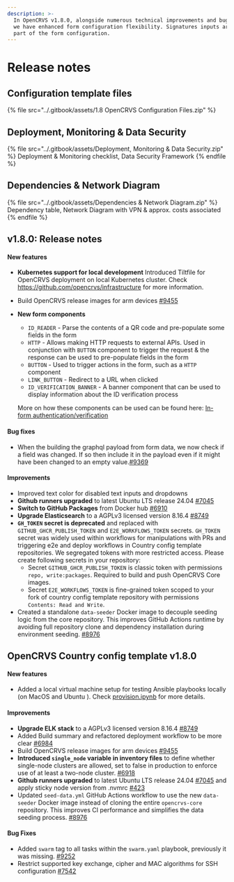 ```yaml
---
description: >-
  In OpenCRVS v1.8.0, alongside numerous technical improvements and bug fixes,
  we have enhanced form configuration flexibility. Signatures inputs are now
  part of the form configuration.
---
```


# Release notes

## Configuration template files

{% file src="../.gitbook/assets/1.8 OpenCRVS Configuration Files.zip" %}

## Deployment, Monitoring & Data Security

{% file src="../.gitbook/assets/Deployment, Monitoring & Data Security.zip" %}
Deployment & Monitoring checklist, Data Security Framework
{% endfile %}

## Dependencies & Network Diagram

{% file src="../.gitbook/assets/Dependencies & Network Diagram.zip" %}
Dependency table, Network Diagram with VPN & approx. costs associated
{% endfile %}

## v1.8.0: Release notes

#### New features

* **Kubernetes support for local development** Introduced Tiltfile for OpenCRVS deployment on local Kubernetes cluster. Check https://github.com/opencrvs/infrastructure for more information.
* Build OpenCRVS release images for arm devices [#9455](https://github.com/opencrvs/opencrvs-core/issues/9455)
*   **New form components**

    * `ID_READER` - Parse the contents of a QR code and pre-populate some fields in the form
    * `HTTP` - Allows making HTTP requests to external APIs. Used in conjunction with `BUTTON` component to trigger the request & the response can be used to pre-populate fields in the form
    * `BUTTON` - Used to trigger actions in the form, such as a `HTTP` component
    * `LINK_BUTTON` - Redirect to a URL when clicked
    * `ID_VERIFICATION_BANNER` - A banner component that can be used to display information about the ID verification process

    More on how these components can be used can be found here: [In-form authentication/verification](https://documentation.opencrvs.org/technology/interoperability/national-id-client/in-form-authentication-verification)

#### Bug fixes

* When the building the graphql payload from form data, we now check if a field was changed. If so then include it in the payload even if it might have been changed to an empty value.[#9369](https://github.com/opencrvs/opencrvs-core/issues/9369)

#### Improvements

* Improved text color for disabled text inputs and dropdowns
* **Github runners upgraded** to latest Ubuntu LTS release 24.04 [#7045](https://github.com/opencrvs/opencrvs-core/issues/7045)
* **Switch to GitHub Packages** from Docker hub [#6910](https://github.com/opencrvs/opencrvs-core/issues/6910)
* **Upgrade Elasticsearch** to a AGPLv3 licensed version 8.16.4 [#8749](https://github.com/opencrvs/opencrvs-core/issues/8749)
* **`GH_TOKEN` secret is deprecated** and replaced with `GITHUB_GHCR_PUBLISH_TOKEN` and `E2E_WORKFLOWS_TOKEN` secrets. `GH_TOKEN` secret was widely used within workflows for manipulations with PRs and triggering e2e and deploy workflows in Country config template repositories. We segregated tokens with more restricted access. Please create following secrets in your repository:
  * Secret `GITHUB_GHCR_PUBLISH_TOKEN` is classic token with permissions `repo, write:packages`. Required to build and push OpenCRVS Core images.
  * Secret `E2E_WORKFLOWS_TOKEN` is fine-grained token scoped to your fork of country config template repository with permissions `Contents: Read and Write`.
* Created a standalone `data-seeder` Docker image to decouple seeding logic from the core repository. This improves GitHub Actions runtime by avoiding full repository clone and dependency installation during environment seeding. [#8976](https://github.com/opencrvs/opencrvs-core/issues/8976)

## OpenCRVS Country config template v1.8.0

#### New features

* Added a local virtual machine setup for testing Ansible playbooks locally (on MacOS and Ubuntu ). Check [provision.ipynb](v1.8-release-notes/infrastructure/local-development/provision.ipynb) for more details.

#### Improvements

* **Upgrade ELK stack** to a AGPLv3 licensed version 8.16.4 [#8749](https://github.com/opencrvs/opencrvs-core/issues/8749)
* Added Build summary and refactored deployment workflow to be more clear [#6984](https://github.com/opencrvs/opencrvs-core/issues/6984)
* Build OpenCRVS release images for arm devices [#9455](https://github.com/opencrvs/opencrvs-core/issues/9455)
* **Introduced `single_node` variable in inventory files** to define whether single-node clusters are allowed, set to false in production to enforce use of at least a two-node cluster. [#6918](https://github.com/opencrvs/opencrvs-core/issues/6918)
* **Github runners upgraded** to latest Ubuntu LTS release 24.04 [#7045](https://github.com/opencrvs/opencrvs-core/issues/7045) and apply sticky node version from .nvmrc [#423](https://github.com/opencrvs/opencrvs-countryconfig/pull/423)
* Updated `seed-data.yml` GitHub Actions workflow to use the new `data-seeder` Docker image instead of cloning the entire `opencrvs-core` repository. This improves CI performance and simplifies the data seeding process. [#8976](https://github.com/opencrvs/opencrvs-core/issues/8976)

#### Bug Fixes

* Added `swarm` tag to all tasks within the `swarm.yaml` playbook, previously it was missing. [#9252](https://github.com/opencrvs/opencrvs-core/issues/9252)
* Restrict supported key exchange, cipher and MAC algorithms for SSH configuration [#7542](https://github.com/opencrvs/opencrvs-core/issues/7542)

